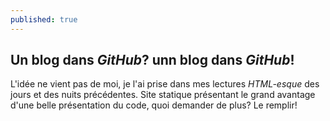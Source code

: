 ```yaml
---
published: true
---
```

## Un blog dans _GitHub_? unn blog dans _GitHub_!

L'idée ne vient pas  de moi, je l'ai prise dans mes lectures _HTML-esque_ des jours et des nuits précédentes. Site statique présentant le grand avantage d'une belle présentation du code, quoi demander de plus? Le remplir!
